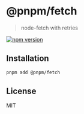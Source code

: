 # @pnpm/fetch

> node-fetch with retries

<!--@shields('npm')-->
[![npm version](https://img.shields.io/npm/v/@pnpm/fetch.svg)](https://www.npmjs.com/package/@pnpm/fetch)
<!--/@-->

## Installation

```sh
pnpm add @pnpm/fetch
```

## License

MIT
